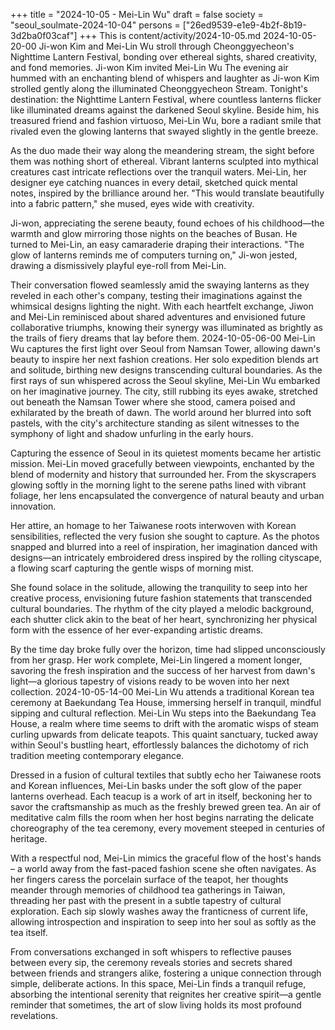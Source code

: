 +++
title = "2024-10-05 - Mei-Lin Wu"
draft = false
society = "seoul_soulmate-2024-10-04"
persons = ["26ed9539-e1e9-4b2f-8b19-3d2ba0f03caf"]
+++
This is content/activity/2024-10-05.md
2024-10-05-20-00
Ji-won Kim and Mei-Lin Wu stroll through Cheonggyecheon's Nighttime Lantern Festival, bonding over ethereal sights, shared creativity, and fond memories.
Ji-won Kim invited Mei-Lin Wu
The evening air hummed with an enchanting blend of whispers and laughter as Ji-won Kim strolled gently along the illuminated Cheonggyecheon Stream. Tonight's destination: the Nighttime Lantern Festival, where countless lanterns flicker like illuminated dreams against the darkened Seoul skyline. Beside him, his treasured friend and fashion virtuoso, Mei-Lin Wu, bore a radiant smile that rivaled even the glowing lanterns that swayed slightly in the gentle breeze.

As the duo made their way along the meandering stream, the sight before them was nothing short of ethereal. Vibrant lanterns sculpted into mythical creatures cast intricate reflections over the tranquil waters. Mei-Lin, her designer eye catching nuances in every detail, sketched quick mental notes, inspired by the brilliance around her. "This would translate beautifully into a fabric pattern," she mused, eyes wide with creativity.

Ji-won, appreciating the serene beauty, found echoes of his childhood—the warmth and glow mirroring those nights on the beaches of Busan. He turned to Mei-Lin, an easy camaraderie draping their interactions. "The glow of lanterns reminds me of computers turning on," Ji-won jested, drawing a dismissively playful eye-roll from Mei-Lin.

Their conversation flowed seamlessly amid the swaying lanterns as they reveled in each other's company, testing their imaginations against the whimsical designs lighting the night. With each heartfelt exchange, Jiwon and Mei-Lin reminisced about shared adventures and envisioned future collaborative triumphs, knowing their synergy was illuminated as brightly as the trails of fiery dreams that lay before them.
2024-10-05-06-00
Mei-Lin Wu captures the first light over Seoul from Namsan Tower, allowing dawn's beauty to inspire her next fashion creations. Her solo expedition blends art and solitude, birthing new designs transcending cultural boundaries.
As the first rays of sun whispered across the Seoul skyline, Mei-Lin Wu embarked on her imaginative journey. The city, still rubbing its eyes awake, stretched out beneath the Namsan Tower where she stood, camera poised and exhilarated by the breath of dawn. The world around her blurred into soft pastels, with the city's architecture standing as silent witnesses to the symphony of light and shadow unfurling in the early hours. 

Capturing the essence of Seoul in its quietest moments became her artistic mission. Mei-Lin moved gracefully between viewpoints, enchanted by the blend of modernity and history that surrounded her. From the skyscrapers glowing softly in the morning light to the serene paths lined with vibrant foliage, her lens encapsulated the convergence of natural beauty and urban innovation.

Her attire, an homage to her Taiwanese roots interwoven with Korean sensibilities, reflected the very fusion she sought to capture. As the photos snapped and blurred into a reel of inspiration, her imagination danced with designs—an intricately embroidered dress inspired by the rolling cityscape, a flowing scarf capturing the gentle wisps of morning mist.

She found solace in the solitude, allowing the tranquility to seep into her creative process, envisioning future fashion statements that transcended cultural boundaries. The rhythm of the city played a melodic background, each shutter click akin to the beat of her heart, synchronizing her physical form with the essence of her ever-expanding artistic dreams.

By the time day broke fully over the horizon, time had slipped unconsciously from her grasp. Her work complete, Mei-Lin lingered a moment longer, savoring the fresh inspiration and the success of her harvest from dawn's light—a glorious tapestry of visions ready to be woven into her next collection.
2024-10-05-14-00
Mei-Lin Wu attends a traditional Korean tea ceremony at Baekundang Tea House, immersing herself in tranquil, mindful sipping and cultural reflection.
Mei-Lin Wu steps into the Baekundang Tea House, a realm where time seems to drift with the aromatic wisps of steam curling upwards from delicate teapots. This quaint sanctuary, tucked away within Seoul's bustling heart, effortlessly balances the dichotomy of rich tradition meeting contemporary elegance.

Dressed in a fusion of cultural textiles that subtly echo her Taiwanese roots and Korean influences, Mei-Lin basks under the soft glow of the paper lanterns overhead. Each teacup is a work of art in itself, beckoning her to savor the craftsmanship as much as the freshly brewed green tea. An air of meditative calm fills the room when her host begins narrating the delicate choreography of the tea ceremony, every movement steeped in centuries of heritage. 

With a respectful nod, Mei-Lin mimics the graceful flow of the host's hands – a world away from the fast-paced fashion scene she often navigates. As her fingers caress the porcelain surface of the teapot, her thoughts meander through memories of childhood tea gatherings in Taiwan, threading her past with the present in a subtle tapestry of cultural exploration. Each sip slowly washes away the franticness of current life, allowing introspection and inspiration to seep into her soul as softly as the tea itself.

From conversations exchanged in soft whispers to reflective pauses between every sip, the ceremony reveals stories and secrets shared between friends and strangers alike, fostering a unique connection through simple, deliberate actions. In this space, Mei-Lin finds a tranquil refuge, absorbing the intentional serenity that reignites her creative spirit—a gentle reminder that sometimes, the art of slow living holds its most profound revelations.
